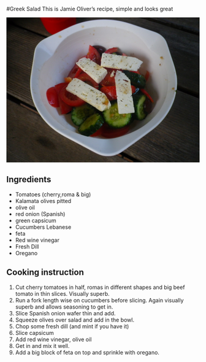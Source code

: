 #Greek Salad
This is Jamie Oliver’s recipe, simple and looks great

![Greek Salad](images/greek-salad.jpg)

## Ingredients
- Tomatoes (cherry,roma & big)
- Kalamata olives pitted
- olive oil
- red onion (Spanish)
- green capsicum
- Cucumbers Lebanese
- feta
- Red wine vinegar
- Fresh Dill
- Oregano

## Cooking instruction
1. Cut cherry tomatoes in half, romas in different shapes and big beef tomato in thin slices.  Visually superb.
1. Run a fork length wise on cucumbers before slicing. Again visually superb and allows seasoning to get in.
1. Slice Spanish onion wafer thin and add.
1. Squeeze olives over salad and add in the bowl.
1. Chop some fresh dill (and mint if you have it)
1. Slice capsicum
1. Add red wine vinegar, olive oil
1. Get in and mix it well.
1. Add a big block of feta on top and sprinkle with oregano.

